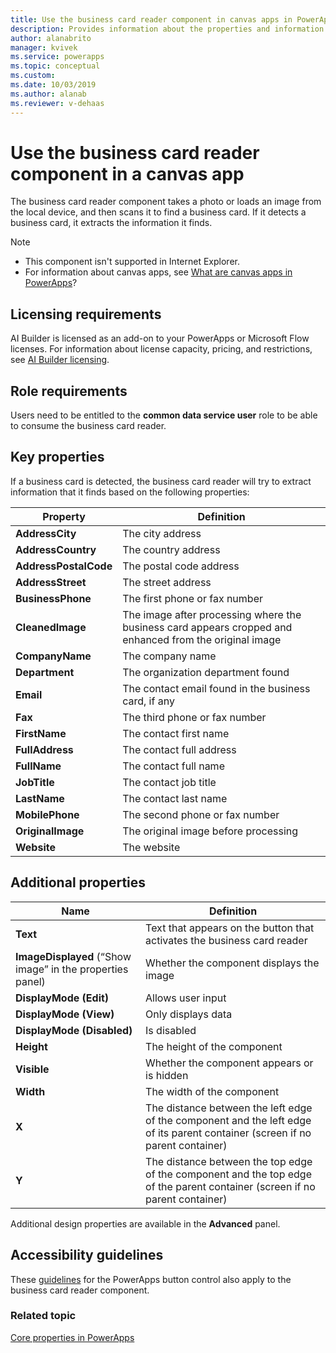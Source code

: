 ```yaml
---
title: Use the business card reader component in canvas apps in PowerApps - AI Builder | Microsoft Docs
description: Provides information about the properties and information extracted by the business card reader component in a canvas app
author: alanabrito
manager: kvivek
ms.service: powerapps
ms.topic: conceptual
ms.custom: 
ms.date: 10/03/2019
ms.author: alanab
ms.reviewer: v-dehaas
---
```


# Use the business card reader component in a canvas app

The business card reader component takes a photo or loads an image from the local device, and then scans it to find a business card. If it detects a business card, it extracts the information it finds.

> [!NOTE]
> - This component isn't supported in Internet Explorer.
> - For information about canvas apps, see [What are canvas apps in PowerApps](/powerapps/maker/canvas-apps/getting-started)?

## Licensing requirements

AI Builder is licensed as an add-on to your PowerApps or Microsoft Flow licenses. For information about license capacity, pricing, and restrictions, see [AI Builder licensing](/ai-builder/administer-licensing).

## Role requirements

Users need to be entitled to the **common data service user** role to be able to consume the business card reader.

## Key properties

If a business card is detected, the business card reader will try to extract information that it finds based on the following properties:

|Property |Definition  |
|---------|---------|
| **AddressCity**| The city address|
| **AddressCountry**| The country address|
| **AddressPostalCode**| The postal code address|
| **AddressStreet**| The street address|
| **BusinessPhone**| The first phone or fax number|
| **CleanedImage**| The image after processing where the business card appears cropped and enhanced from the original image|
| **CompanyName**| The company name|
| **Department**| The organization department found|
| **Email**| The contact email found in the business card, if any|
| **Fax**| The third phone or fax number|
| **FirstName**| The contact first name|
| **FullAddress**| The contact full address|
| **FullName**| The contact full name|
| **JobTitle**| The contact job title|
| **LastName**| The contact last name|
| **MobilePhone**| The second phone or fax number|
| **OriginalImage**| The original image before processing|
| **Website**| The website|

## Additional properties

|Name |Definition  |
|---------|---------|
| **Text**| Text that appears on the button that activates the business card reader|
| **ImageDisplayed** (“Show image” in the properties panel)| Whether the component displays the image|
|**DisplayMode (Edit)**| Allows user input|
|**DisplayMode (View)**| Only displays data|
|**DisplayMode (Disabled)**| Is disabled|
| **Height**| The height of the component|
| **Visible**| Whether the component appears or is hidden|
| **Width**| The width of the component|
| **X**| The distance between the left edge of the component and the left edge of its parent container (screen if no parent container)|
| **Y**| The distance between the top edge of the component and the top edge of the parent container (screen if no parent container)|

Additional design properties are available in the **Advanced** panel.

## Accessibility guidelines

These [guidelines](/powerapps/maker/canvas-apps/controls/control-button) for the PowerApps button control also apply to the business card reader component.

### Related topic
[Core properties in PowerApps](/powerapps/maker/canvas-apps/controls/properties-core)
